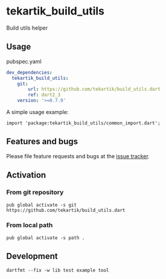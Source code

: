 # tekartik_build_utils

Build utils helper

## Usage

pubspec.yaml

```yaml
dev_dependencies:
  tekartik_build_utils:
    git: 
        url: https://github.com/tekartik/build_utils.dart
        ref: dart2_3
    version: '>=0.7.9'
```
 
A simple usage example:

    import 'package:tekartik_build_utils/common_import.dart';

    

## Features and bugs

Please file feature requests and bugs at the [issue tracker][tracker].

[tracker]: http://example.com/issues/replaceme

## Activation

### From git repository

    pub global activate -s git https://github.com/tekartik/build_utils.dart

### From local path

    pub global activate -s path .
    
## Development

    dartfmt --fix -w lib test example tool